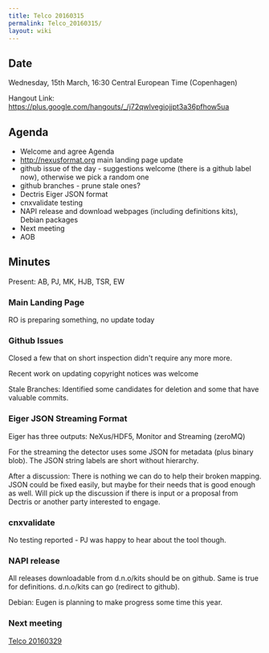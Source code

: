 ```yaml
---
title: Telco 20160315
permalink: Telco_20160315/
layout: wiki
---
```


Date
----

Wednesday, 15th March, 16:30 Central European Time (Copenhagen)

Hangout Link:
<https://plus.google.com/hangouts/_/j72qwlvegiojjpt3a36pfhow5ua>

Agenda
------

-   Welcome and agree Agenda
-   <http://nexusformat.org> main landing page update
-   github issue of the day - suggestions welcome (there is a github
    label now), otherwise we pick a random one
-   github branches - prune stale ones?
-   Dectris Eiger JSON format
-   cnxvalidate testing
-   NAPI release and download webpages (including definitions kits),
    Debian packages
-   Next meeting
-   AOB

Minutes
-------

Present: AB, PJ, MK, HJB, TSR, EW

### Main Landing Page

RO is preparing something, no update today

### Github Issues

Closed a few that on short inspection didn't require any more more.

Recent work on updating copyright notices was welcome

Stale Branches: Identified some candidates for deletion and some that
have valuable commits.

### Eiger JSON Streaming Format

Eiger has three outputs: NeXus/HDF5, Monitor and Streaming (zeroMQ)

For the streaming the detector uses some JSON for metadata (plus binary
blob). The JSON string labels are short without hierarchy.

After a discussion: There is nothing we can do to help their broken
mapping. JSON could be fixed easily, but maybe for their needs that is
good enough as well. Will pick up the discussion if there is input or a
proposal from Dectris or another party interested to engage.

### cnxvalidate

No testing reported - PJ was happy to hear about the tool though.

### NAPI release

All releases downloadable from d.n.o/kits should be on github. Same is
true for definitions. d.n.o/kits can go (redirect to github).

Debian: Eugen is planning to make progress some time this year.

### Next meeting

[Telco 20160329](Telco_20160329 "wikilink")
